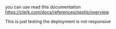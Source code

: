 you can use read this documentation
https://clerk.com/docs/references/nextjs/overview


This is just testing
the deployment is not responsive